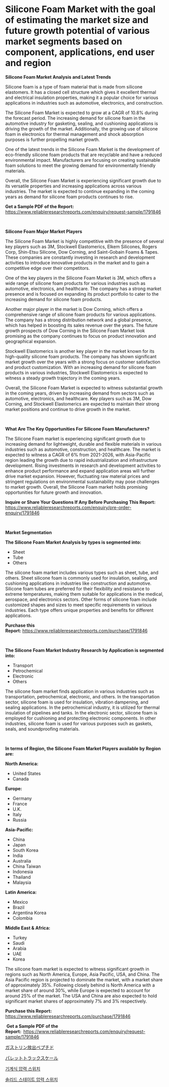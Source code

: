 <p><h1>Silicone Foam Market with the goal of estimating the market size and future growth potential of various market segments based on component, applications, end user and region</h1></p><p><strong>Silicone Foam Market Analysis and Latest Trends</strong></p>
<p><p>Silicone foam is a type of foam material that is made from silicone elastomers. It has a closed cell structure which gives it excellent thermal and electrical insulation properties, making it a popular choice for various applications in industries such as automotive, electronics, and construction.</p><p>The Silicone Foam Market is expected to grow at a CAGR of 10.8% during the forecast period. The increasing demand for silicone foam in the automotive industry for gasketing, sealing, and cushioning applications is driving the growth of the market. Additionally, the growing use of silicone foam in electronics for thermal management and shock absorption purposes is further propelling market growth.</p><p>One of the latest trends in the Silicone Foam Market is the development of eco-friendly silicone foam products that are recyclable and have a reduced environmental impact. Manufacturers are focusing on creating sustainable foam solutions to meet the growing demand for environmentally friendly materials.</p><p>Overall, the Silicone Foam Market is experiencing significant growth due to its versatile properties and increasing applications across various industries. The market is expected to continue expanding in the coming years as demand for silicone foam products continues to rise.</p></p>
<p><strong>Get a Sample PDF of the Report:&nbsp;</strong> <a href="https://www.reliableresearchreports.com/enquiry/request-sample/1791846">https://www.reliableresearchreports.com/enquiry/request-sample/1791846</a></p>
<p>&nbsp;</p>
<p><strong>Silicone Foam Major Market Players</strong></p>
<p><p>The Silicone Foam Market is highly competitive with the presence of several key players such as 3M, Stockwell Elastomerics, Elkem Silicones, Rogers Corp, Shin-Etsu Silicone, Dow Corning, and Saint-Gobain Foams & Tapes. These companies are constantly investing in research and development activities to introduce innovative products in the market and to gain a competitive edge over their competitors.</p><p>One of the key players in the Silicone Foam Market is 3M, which offers a wide range of silicone foam products for various industries such as automotive, electronics, and healthcare. The company has a strong market presence and is focused on expanding its product portfolio to cater to the increasing demand for silicone foam products.</p><p>Another major player in the market is Dow Corning, which offers a comprehensive range of silicone foam products for various applications. The company has a strong distribution network and a global presence, which has helped in boosting its sales revenue over the years. The future growth prospects of Dow Corning in the Silicone Foam Market look promising as the company continues to focus on product innovation and geographical expansion.</p><p>Stockwell Elastomerics is another key player in the market known for its high-quality silicone foam products. The company has shown significant market growth over the years with a strong focus on customer satisfaction and product customization. With an increasing demand for silicone foam products in various industries, Stockwell Elastomerics is expected to witness a steady growth trajectory in the coming years.</p><p>Overall, the Silicone Foam Market is expected to witness substantial growth in the coming years, driven by increasing demand from sectors such as automotive, electronics, and healthcare. Key players such as 3M, Dow Corning, and Stockwell Elastomerics are expected to maintain their strong market positions and continue to drive growth in the market.</p></p>
<p>&nbsp;</p>
<p><strong>What Are The Key Opportunities For Silicone Foam Manufacturers?</strong></p>
<p><p>The Silicone Foam market is experiencing significant growth due to increasing demand for lightweight, durable and flexible materials in various industries such as automotive, construction, and healthcare. The market is expected to witness a CAGR of 6% from 2021-2026, with Asia-Pacific region leading the growth due to rapid industrialization and infrastructure development. Rising investments in research and development activities to enhance product performance and expand application areas will further drive market expansion. However, fluctuating raw material prices and stringent regulations on environmental sustainability may pose challenges to market growth. Overall, the Silicone Foam market holds promising opportunities for future growth and innovation.</p></p>
<p><strong>Inquire or Share Your Questions If Any Before Purchasing This Report:</strong> <a href="https://www.reliableresearchreports.com/enquiry/pre-order-enquiry/1791846">https://www.reliableresearchreports.com/enquiry/pre-order-enquiry/1791846</a></p>
<p>&nbsp;</p>
<p><strong>Market Segmentation</strong></p>
<p><strong>The Silicone Foam Market Analysis by types is segmented into:</strong></p>
<p><ul><li>Sheet</li><li>Tube</li><li>Others</li></ul></p>
<p><p>The silicone foam market includes various types such as sheet, tube, and others. Sheet silicone foam is commonly used for insulation, sealing, and cushioning applications in industries like construction and automotive. Silicone foam tubes are preferred for their flexibility and resistance to extreme temperatures, making them suitable for applications in the medical, aerospace, and electronics sectors. Other forms of silicone foam include customized shapes and sizes to meet specific requirements in various industries. Each type offers unique properties and benefits for different applications.</p></p>
<p><strong>Purchase this Report:&nbsp;</strong><a href="https://www.reliableresearchreports.com/purchase/1791846">https://www.reliableresearchreports.com/purchase/1791846</a></p>
<p>&nbsp;</p>
<p><strong>The Silicone Foam Market Industry Research by Application is segmented into:</strong></p>
<p><ul><li>Transport</li><li>Petrochemical</li><li>Electronic</li><li>Others</li></ul></p>
<p><p>The silicone foam market finds application in various industries such as transportation, petrochemical, electronic, and others. In the transportation sector, silicone foam is used for insulation, vibration dampening, and sealing applications. In the petrochemical industry, it is utilized for thermal insulation of pipelines and tanks. In the electronic sector, silicone foam is employed for cushioning and protecting electronic components. In other industries, silicone foam is used for various purposes such as gaskets, seals, and soundproofing materials.</p></p>
<p>&nbsp;</p>
<p><strong>In terms of Region, the Silicone Foam Market Players available by Region are:</strong></p>
<p>
    <p> <strong> North America: </strong>
        <ul>
            <li>United States</li>
            <li>Canada</li>
        </ul>
        </p> 
    <p> <strong> Europe: </strong>
        <ul>
            <li>Germany</li>
            <li>France</li>
            <li>U.K.</li>
            <li>Italy</li>
            <li>Russia</li>
        </ul>
        </p> 
    <p> <strong> Asia-Pacific: </strong>
        <ul>
            <li>China</li>
            <li>Japan</li>
            <li>South Korea</li>
            <li>India</li>
            <li>Australia</li>
            <li>China Taiwan</li>
            <li>Indonesia</li>
            <li>Thailand</li>
            <li>Malaysia</li>
        </ul>
        </p> 
    <p> <strong> Latin America: </strong>
        <ul>
            <li>Mexico</li>
            <li>Brazil</li>
            <li>Argentina Korea</li>
            <li>Colombia</li>
        </ul>
        </p> 
    <p> <strong> Middle East & Africa: </strong>
        <ul>
            <li>Turkey</li>
            <li>Saudi</li>
            <li>Arabia</li>
            <li>UAE</li>
            <li>Korea</li>
        </ul>
    </p>
    </p>
<p><p>The silicone foam market is expected to witness significant growth in regions such as North America, Europe, Asia Pacific, USA, and China. The Asia Pacific region is projected to dominate the market, with a market share of approximately 35%. Following closely behind is North America with a market share of around 30%, while Europe is expected to account for around 25% of the market. The USA and China are also expected to hold significant market shares of approximately 7% and 3% respectively.</p></p>
<p><strong>Purchase this Report: </strong><a href="https://www.reliableresearchreports.com/purchase/1791846">https://www.reliableresearchreports.com/purchase/1791846</a></p>
<p>&nbsp;<strong>Get a Sample PDF of the Report:&nbsp;&nbsp;</strong><a href="https://www.reliableresearchreports.com/enquiry/request-sample/1791846">https://www.reliableresearchreports.com/enquiry/request-sample/1791846</a></p>
<p><strong></strong></p>
<p><p><a href="https://medium.com/@maudward1907/%E3%82%AC%E3%82%B9%E3%83%88%E3%83%AA%E3%83%B3%E6%94%BE%E5%87%BA%E3%83%9A%E3%83%97%E3%83%81%E3%83%89%E5%B8%82%E5%A0%B4-2031%E5%B9%B4%E3%81%BE%E3%81%A7%E3%81%AE%E5%8B%95%E5%90%91-%E4%BA%88%E6%B8%AC-%E7%AB%B6%E4%BA%89%E5%88%86%E6%9E%90-29de99b08eeb">ガストリン放出ペプチド</a></p><p><a href="https://medium.com/@maudward1907/%E3%83%91%E3%83%AC%E3%83%83%E3%83%88%E3%83%88%E3%83%A9%E3%83%83%E3%82%AF%E3%82%B9%E3%82%B1%E3%83%BC%E3%83%AB%E3%81%AE%E5%B8%82%E5%A0%B4%E3%82%B7%E3%82%A7%E3%82%A2%E3%81%AE%E9%80%B2%E5%8C%96%E3%81%A8%E5%B8%82%E5%A0%B4%E6%88%90%E9%95%B7%E3%83%88%E3%83%AC%E3%83%B3%E3%83%89-2024%E5%B9%B4%E3%81%8B%E3%82%892031%E5%B9%B4%E3%81%BE%E3%81%A7-3273d968b874">パレットトラックスケール</a></p><p><a href="https://medium.com/@darianswift1922_33282/%EA%B8%B0%EA%B3%84-%EC%95%95%EB%A0%A5-%EC%8A%A4%EC%9C%84%EC%B9%98-%EC%8B%9C%EC%9E%A5-%EB%B3%B4%EA%B3%A0%EC%84%9C%EB%8A%94-%EC%9D%B4-%EC%8B%9C%EC%9E%A5%EC%9D%98-%EC%B5%9C%EC%8B%A0-%ED%8A%B8%EB%A0%8C%EB%93%9C%EC%99%80-%EC%84%B1%EC%9E%A5-%EA%B8%B0%ED%9A%8C%EB%A5%BC-%EB%B3%B4%EC%97%AC%EC%A4%8D%EB%8B%88%EB%8B%A4-e4483face68e">기계식 압력 스위치</a></p><p><a href="https://medium.com/@darianswift1922_33282/%EA%B3%A0%EC%B2%B4-%EC%83%81%ED%83%9C-%EC%95%95%EB%A0%A5-%EC%8A%A4%EC%9C%84%EC%B9%98-%EC%8B%9C%EC%9E%A5-%EC%A7%80%ED%91%9C-%ED%95%B4%EB%8F%85-%EC%8B%9C%EC%9E%A5-%EC%A0%90%EC%9C%A0%EC%9C%A8-%ED%8A%B8%EB%A0%8C%EB%93%9C-%EB%B0%8F-%EC%84%B1%EC%9E%A5-%ED%8C%A8%ED%84%B4-e87f3337bbf4">솔리드 스테이트 압력 스위치</a></p></p>